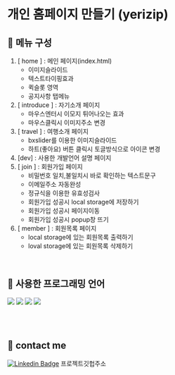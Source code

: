 #  개인 홈페이지 만들기 (yerizip)

## 🍊 메뉴 구성
1. [ home ] : 메인 페이지(index.html)
    * 이미지슬라이드
    * 텍스트타이핑효과 
    * 퀵슬롯 영역 
    * 공지사항 탭메뉴 
2. [ introduce ] : 자기소개 페이지
    * 마우스엔터시 이모지 튀어나오는 효과
    * 마우스클릭시 이미지주소 변경
3. [ travel ] : 여행소개 페이지 
    * bxslider를 이용한 이미지슬라이드
    * 하트(좋아요) 버튼 클릭시 토글방식으로 아이콘 변경
4. [dev] : 사용한 개발언어 설명 페이지 
5. [ join ] : 회원가입 페이지
    * 비밀번호 일치,불일치시 바로 확인하는 텍스트문구
    * 이메일주소 자동완성
    * 정규식을 이용한 유효성검사 
    * 회원가입 성공시 local storage에 저장하기
    * 회원가입 성공시 페이지이동
    * 회원가입 성공시 popup창 뜨기 
6. [ member ] : 회원목록 페이지 
    * local storage에 있는 회원목록 출력하기
    * loval storage에 있는 회원목록 삭제하기 

<br>


## 🍊 사용한 프로그래밍 언어
<!-- html -->
<img src ="https://img.shields.io/badge/HTML5-E34F26.svg?&style=for-the-badge&logo=HTML5&logoColor=white"/>
 
<!--css3  -->
<img src ="https://img.shields.io/badge/CSS3-1572B6.svg?&style=for-the-badge&logo=CSS3&logoColor=white"/>

<!-- js -->
<img src ="https://img.shields.io/badge/JavaScript-F7DF1E.svg?&style=for-the-badge&logo=JavaScript&logoColor=white"/>

<!-- jQuery -->
<img src ="https://img.shields.io/badge/jQuery-0769AD.svg?&style=for-the-badge&logo=jQuery&logoColor=white"/>


<br><br>



## 🍊 contact me 

<!-- 깃허브 뱃지 -->
[![Linkedin Badge](https://img.shields.io/badge/GitHub-181717?style=flat-square&logo=GitHub&logoColor=white&link=https://github.com/yeri3177/yeri3177.github.io)](https://github.com/yeri3177/yeri3177.github.io)
프로젝트깃헙주소

<!-- 유튜브 뱃지
[![Youtube Badge](https://img.shields.io/badge/Youtube-ff0000?style=flat-square&logo=youtube&link=https://youtu.be/IwhNckpHgbY)](https://youtu.be/IwhNckpHgbY)
프로젝트발표영상
 -->
<!-- 지메일 뱃지 
[![Gmail Badge](https://img.shields.io/badge/Gmail-d14836?style=flat-square&logo=Gmail&logoColor=white&link=mailto:yeri3177@gmail.com)](mailto:yeri3177@gmail.com)
구글메일
-->
